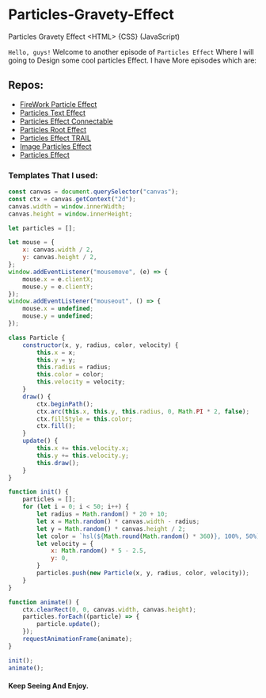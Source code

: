 # Particles-Gravety-Effect
Particles Gravety Effect  &lt;HTML> {CSS} (JavaScript)

`Hello, guys!`
Welcome to another episode of `Particles Effect` Where I will going to Design some cool particles Effect. I have More episodes which are: 
## Repos:
* [FireWork Particle Effect](https://github.com/shu-vro/Firework-Particle-Animation)
* [Particles Text Effect](https://github.com/shu-vro/Particles-Text-Effect)
* [Particles Effect Connectable](https://github.com/shu-vro/Particles-Effect_Connectable)
* [Particles Root Effect](https://github.com/shu-vro/Particles-Effect_2)
* [Particles Effect TRAIL](https://github.com/shu-vro/Particles-effect-TRAIL)
* [Image Particles Effect](https://github.com/shu-vro/Image-Particles-Effect)
* [Particles Effect](https://github.com/shu-vro/Particles-Effect)

### Templates That I used: 
``` JavaScript
const canvas = document.querySelector("canvas");
const ctx = canvas.getContext("2d");
canvas.width = window.innerWidth;
canvas.height = window.innerHeight;

let particles = [];

let mouse = {
    x: canvas.width / 2,
    y: canvas.height / 2,
};
window.addEventListener("mousemove", (e) => {
    mouse.x = e.clientX;
    mouse.y = e.clientY;
});
window.addEventListener("mouseout", () => {
    mouse.x = undefined;
    mouse.y = undefined;
});

class Particle {
    constructor(x, y, radius, color, velocity) {
        this.x = x;
        this.y = y;
        this.radius = radius;
        this.color = color;
        this.velocity = velocity;
    }
    draw() {
        ctx.beginPath();
        ctx.arc(this.x, this.y, this.radius, 0, Math.PI * 2, false);
        ctx.fillStyle = this.color;
        ctx.fill();
    }
    update() {
        this.x += this.velocity.x;
        this.y += this.velocity.y;
        this.draw();
    }
}

function init() {
    particles = [];
    for (let i = 0; i < 50; i++) {
        let radius = Math.random() * 20 + 10;
        let x = Math.random() * canvas.width - radius;
        let y = Math.random() * canvas.height / 2;
        let color = `hsl(${Math.round(Math.random() * 360)}, 100%, 50%)`;
        let velocity = {
            x: Math.random() * 5 - 2.5,
            y: 0,
        }
        particles.push(new Particle(x, y, radius, color, velocity));
    }
}

function animate() {
    ctx.clearRect(0, 0, canvas.width, canvas.height);
    particles.forEach((particle) => {
        particle.update();
    });
    requestAnimationFrame(animate);
}

init();
animate();

```
#### Keep Seeing And Enjoy.
